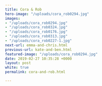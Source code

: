 ```yaml
---
title: Cora & Rob
hero-image: "/uploads/cora_rob0294.jpg"
images:
- "/uploads/cora_rob0294.jpg"
- "/uploads/cora_rob0324.jpg"
- "/uploads/cora_rob0176.jpg"
- "/uploads/cora_rob0313.jpg"
- "/uploads/cora_rob0227-1.jpg"
next-url: emma-and-chris.html
previous-url: kate-and-ben.html
featured-image: "/uploads/cora_rob0294.jpg"
date: 2019-02-27 10:35:28 +0000
layout: post
white: true
permalink: cora-and-rob.html

---
```

